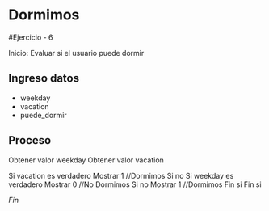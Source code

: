 # Dormimos
#Ejercicio - 6

Inicio: Evaluar si el usuario puede dormir

## Ingreso datos
- weekday
- vacation
- puede_dormir

## Proceso

Obtener valor weekday
Obtener valor vacation

Si vacation es verdadero
	Mostrar 1 //Dormimos
Si no
	Si weekday es verdadero
		Mostrar 0 //No Dormimos
	Si no
		Mostrar 1 //Dormimos
	Fin si
Fin si

*Fin*
